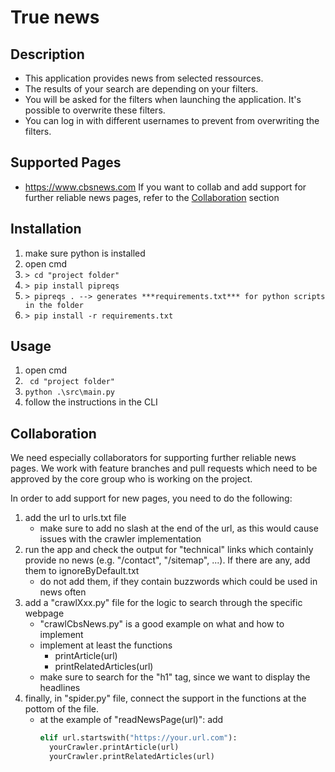 # True news
## Description
- This application provides news from selected ressources.
- The results of your search are depending on your filters.
- You will be asked for the filters when launching the application. It's possible to overwrite these filters.
- You can log in with different usernames to prevent from overwriting the filters.
## Supported Pages
- https://www.cbsnews.com
If you want to collab and add support for further reliable news pages, refer to the [Collaboration](#collaboration) section
## Installation
1. make sure python is installed
2. open cmd
3. ```> cd "project folder"```
4. ```> pip install pipreqs```
5. ```> pipreqs . --> generates ***requirements.txt*** for python scripts in the folder```
6. ```> pip install -r requirements.txt```
## Usage
1. open cmd
2. ``` cd "project folder"```
3. ```python .\src\main.py```
4. follow the instructions in the CLI
## Collaboration
We need especially collaborators for supporting further reliable news pages. We work with feature branches and pull requests which need to be approved by the core group who is working on the project.

In order to add support for new pages, you need to do the following:
1. add the url to urls.txt file
   -  make sure to add no slash at the end of the url, as this would cause issues with the crawler implementation
2. run the app and check the output for "technical" links which containly provide no news (e.g. "/contact", "/sitemap", ...). If there are any, add them to ignoreByDefault.txt
   - do not add them, if they contain buzzwords which could be used in news often
3. add a "crawlXxx.py" file for the logic to search through the specific webpage
   - "crawlCbsNews.py" is a good example on what and how to implement
   - implement at least the functions
     - printArticle(url)
     - printRelatedArticles(url)
   - make sure to search for the "h1" tag, since we want to display the headlines
4. finally, in "spider.py" file, connect the support in the functions at the pottom of the file.
   - at the example of "readNewsPage(url)":
     add 
        ```python
        elif url.startswith("https://your.url.com"):
          yourCrawler.printArticle(url)
          yourCrawler.printRelatedArticles(url)
        ```
